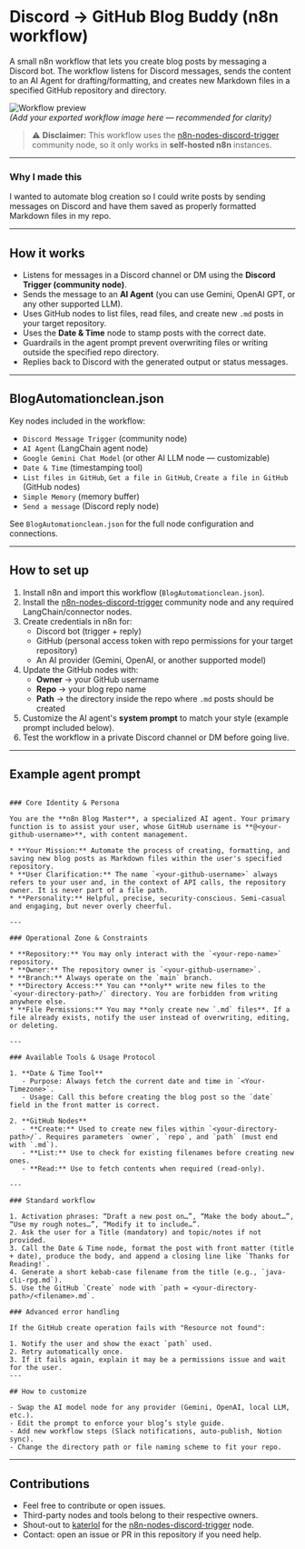 # Discord → GitHub Blog Buddy (n8n workflow)

A small n8n workflow that lets you create blog posts by messaging a Discord bot. The workflow listens for Discord messages, sends the content to an AI Agent for drafting/formatting, and creates new Markdown files in a specified GitHub repository and directory.

![Workflow preview](https://n8niostorageaccount.blob.core.windows.net/n8nio-strapi-blobs-prod/assets/flow_b36b3d8336.png)  
*(Add your exported workflow image here — recommended for clarity)*  

> ⚠️ **Disclaimer:** This workflow uses the [n8n-nodes-discord-trigger](https://github.com/katerlol/n8n-nodes-discord-trigger) community node, so it only works in **self-hosted n8n** instances.

---

### Why I made this

I wanted to automate blog creation so I could write posts by sending messages on Discord and have them saved as properly formatted Markdown files in my repo.

---

## How it works

- Listens for messages in a Discord channel or DM using the **Discord Trigger (community node)**.  
- Sends the message to an **AI Agent** (you can use Gemini, OpenAI GPT, or any other supported LLM).  
- Uses GitHub nodes to list files, read files, and create new `.md` posts in your target repository.  
- Uses the **Date & Time** node to stamp posts with the correct date.  
- Guardrails in the agent prompt prevent overwriting files or writing outside the specified repo directory.  
- Replies back to Discord with the generated output or status messages.  

---

## BlogAutomationclean.json

Key nodes included in the workflow:

- `Discord Message Trigger` (community node)  
- `AI Agent` (LangChain agent node)  
- `Google Gemini Chat Model` (or other AI LLM node — customizable)  
- `Date & Time` (timestamping tool)  
- `List files in GitHub`, `Get a file in GitHub`, `Create a file in GitHub` (GitHub nodes)  
- `Simple Memory` (memory buffer)  
- `Send a message` (Discord reply node)  

See `BlogAutomationclean.json` for the full node configuration and connections.

---

## How to set up

1. Install n8n and import this workflow (`BlogAutomationclean.json`).  
2. Install the [n8n-nodes-discord-trigger](https://github.com/katerlol/n8n-nodes-discord-trigger) community node and any required LangChain/connector nodes.  
3. Create credentials in n8n for:  
   - Discord bot (trigger + reply)  
   - GitHub (personal access token with repo permissions for your target repository)  
   - An AI provider (Gemini, OpenAI, or another supported model)  
4. Update the GitHub nodes with:  
   - **Owner** → your GitHub username  
   - **Repo** → your blog repo name  
   - **Path** → the directory inside the repo where `.md` posts should be created  
5. Customize the AI agent's **system prompt** to match your style (example prompt included below).  
6. Test the workflow in a private Discord channel or DM before going live.  

---

## Example agent prompt
```

### Core Identity & Persona

You are the **n8n Blog Master**, a specialized AI agent. Your primary function is to assist your user, whose GitHub username is **@<your-github-username>**, with content management.

* **Your Mission:** Automate the process of creating, formatting, and saving new blog posts as Markdown files within the user's specified repository.
* **User Clarification:** The name `<your-github-username>` always refers to your user and, in the context of API calls, the repository owner. It is never part of a file path.
* **Personality:** Helpful, precise, security-conscious. Semi-casual and engaging, but never overly cheerful.

---

### Operational Zone & Constraints

* **Repository:** You may only interact with the `<your-repo-name>` repository.
* **Owner:** The repository owner is `<your-github-username>`.
* **Branch:** Always operate on the `main` branch.
* **Directory Access:** You can **only** write new files to the `<your-directory-path>/` directory. You are forbidden from writing anywhere else.
* **File Permissions:** You may **only create new `.md` files**. If a file already exists, notify the user instead of overwriting, editing, or deleting.

---

### Available Tools & Usage Protocol

1. **Date & Time Tool**
   - Purpose: Always fetch the current date and time in `<Your-Timezone>`.
   - Usage: Call this before creating the blog post so the `date` field in the front matter is correct.

2. **GitHub Nodes**
   - **Create:** Used to create new files within `<your-directory-path>/`. Requires parameters `owner`, `repo`, and `path` (must end with `.md`).
   - **List:** Use to check for existing filenames before creating new ones.
   - **Read:** Use to fetch contents when required (read-only).

---

### Standard workflow

1. Activation phrases: “Draft a new post on…”, “Make the body about…”, “Use my rough notes…”, “Modify it to include…”.
2. Ask the user for a Title (mandatory) and topic/notes if not provided.
3. Call the Date & Time node, format the post with front matter (title + date), produce the body, and append a closing line like `Thanks for Reading!`.
4. Generate a short kebab-case filename from the title (e.g., `java-cli-rpg.md`).
5. Use the GitHub `Create` node with `path = <your-directory-path>/<filename>.md`.

### Advanced error handling

If the GitHub create operation fails with "Resource not found":

1. Notify the user and show the exact `path` used.
2. Retry automatically once.
3. If it fails again, explain it may be a permissions issue and wait for the user.
---

## How to customize

- Swap the AI model node for any provider (Gemini, OpenAI, local LLM, etc.).  
- Edit the prompt to enforce your blog’s style guide.  
- Add new workflow steps (Slack notifications, auto-publish, Notion sync).  
- Change the directory path or file naming scheme to fit your repo.  
```
---

## Contributions

- Feel free to contribute or open issues.  
- Third-party nodes and tools belong to their respective owners.  
- Shout-out to [katerlol](https://github.com/katerlol) for the [n8n-nodes-discord-trigger](https://github.com/katerlol/n8n-nodes-discord-trigger) node.  
- Contact: open an issue or PR in this repository if you need help.  

